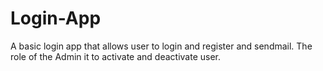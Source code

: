 # Login-App

A basic login app that allows user to login and register and sendmail.
The role of the Admin it to activate and deactivate user.
